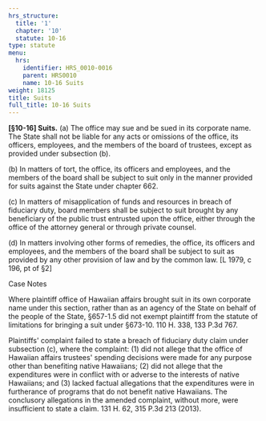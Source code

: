 ```yaml
---
hrs_structure:
  title: '1'
  chapter: '10'
  statute: 10-16
type: statute
menu:
  hrs:
    identifier: HRS_0010-0016
    parent: HRS0010
    name: 10-16 Suits
weight: 18125
title: Suits
full_title: 10-16 Suits
---
```

**[§10-16] Suits.** (a) The office may sue and be sued in its corporate name. The State shall not be liable for any acts or omissions of the office, its officers, employees, and the members of the board of trustees, except as provided under subsection (b).

(b) In matters of tort, the office, its officers and employees, and the members of the board shall be subject to suit only in the manner provided for suits against the State under chapter 662.

(c) In matters of misapplication of funds and resources in breach of fiduciary duty, board members shall be subject to suit brought by any beneficiary of the public trust entrusted upon the office, either through the office of the attorney general or through private counsel.

(d) In matters involving other forms of remedies, the office, its officers and employees, and the members of the board shall be subject to suit as provided by any other provision of law and by the common law. [L 1979, c 196, pt of §2]

Case Notes

Where plaintiff office of Hawaiian affairs brought suit in its own corporate name under this section, rather than as an agency of the State on behalf of the people of the State, §657-1.5 did not exempt plaintiff from the statute of limitations for bringing a suit under §673-10\. 110 H. 338, 133 P.3d 767.

Plaintiffs' complaint failed to state a breach of fiduciary duty claim under subsection (c), where the complaint: (1) did not allege that the office of Hawaiian affairs trustees' spending decisions were made for any purpose other than benefiting native Hawaiians; (2) did not allege that the expenditures were in conflict with or adverse to the interests of native Hawaiians; and (3) lacked factual allegations that the expenditures were in furtherance of programs that do not benefit native Hawaiians. The conclusory allegations in the amended complaint, without more, were insufficient to state a claim. 131 H. 62, 315 P.3d 213 (2013).